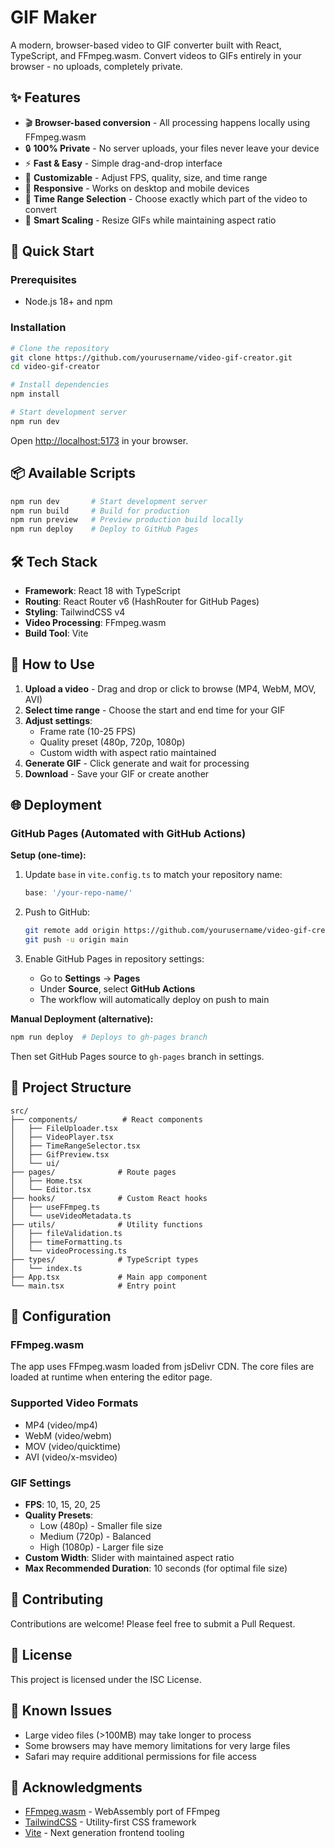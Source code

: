 # GIF Maker

A modern, browser-based video to GIF converter built with React, TypeScript, and FFmpeg.wasm. Convert videos to GIFs entirely in your browser - no uploads, completely private.

## ✨ Features

- 🎬 **Browser-based conversion** - All processing happens locally using FFmpeg.wasm
- 🔒 **100% Private** - No server uploads, your files never leave your device
- ⚡ **Fast & Easy** - Simple drag-and-drop interface
- 🎨 **Customizable** - Adjust FPS, quality, size, and time range
- 📱 **Responsive** - Works on desktop and mobile devices
- 🎯 **Time Range Selection** - Choose exactly which part of the video to convert
- 📏 **Smart Scaling** - Resize GIFs while maintaining aspect ratio

## 🚀 Quick Start

### Prerequisites

- Node.js 18+ and npm

### Installation

```bash
# Clone the repository
git clone https://github.com/yourusername/video-gif-creator.git
cd video-gif-creator

# Install dependencies
npm install

# Start development server
npm run dev
```

Open [http://localhost:5173](http://localhost:5173) in your browser.

## 📦 Available Scripts

```bash
npm run dev       # Start development server
npm run build     # Build for production
npm run preview   # Preview production build locally
npm run deploy    # Deploy to GitHub Pages
```

## 🛠️ Tech Stack

- **Framework**: React 18 with TypeScript
- **Routing**: React Router v6 (HashRouter for GitHub Pages)
- **Styling**: TailwindCSS v4
- **Video Processing**: FFmpeg.wasm
- **Build Tool**: Vite

## 📖 How to Use

1. **Upload a video** - Drag and drop or click to browse (MP4, WebM, MOV, AVI)
2. **Select time range** - Choose the start and end time for your GIF
3. **Adjust settings**:
   - Frame rate (10-25 FPS)
   - Quality preset (480p, 720p, 1080p)
   - Custom width with aspect ratio maintained
4. **Generate GIF** - Click generate and wait for processing
5. **Download** - Save your GIF or create another

## 🌐 Deployment

### GitHub Pages (Automated with GitHub Actions)

**Setup (one-time):**

1. Update `base` in `vite.config.ts` to match your repository name:
   ```ts
   base: '/your-repo-name/'
   ```

2. Push to GitHub:
   ```bash
   git remote add origin https://github.com/yourusername/video-gif-creator.git
   git push -u origin main
   ```

3. Enable GitHub Pages in repository settings:
   - Go to **Settings** → **Pages**
   - Under **Source**, select **GitHub Actions**
   - The workflow will automatically deploy on push to main

**Manual Deployment (alternative):**

```bash
npm run deploy  # Deploys to gh-pages branch
```

Then set GitHub Pages source to `gh-pages` branch in settings.

## 📁 Project Structure

```
src/
├── components/          # React components
│   ├── FileUploader.tsx
│   ├── VideoPlayer.tsx
│   ├── TimeRangeSelector.tsx
│   ├── GifPreview.tsx
│   └── ui/
├── pages/              # Route pages
│   ├── Home.tsx
│   └── Editor.tsx
├── hooks/              # Custom React hooks
│   ├── useFFmpeg.ts
│   └── useVideoMetadata.ts
├── utils/              # Utility functions
│   ├── fileValidation.ts
│   ├── timeFormatting.ts
│   └── videoProcessing.ts
├── types/              # TypeScript types
│   └── index.ts
├── App.tsx             # Main app component
└── main.tsx            # Entry point
```

## 🔧 Configuration

### FFmpeg.wasm

The app uses FFmpeg.wasm loaded from jsDelivr CDN. The core files are loaded at runtime when entering the editor page.

### Supported Video Formats

- MP4 (video/mp4)
- WebM (video/webm)
- MOV (video/quicktime)
- AVI (video/x-msvideo)

### GIF Settings

- **FPS**: 10, 15, 20, 25
- **Quality Presets**:
  - Low (480p) - Smaller file size
  - Medium (720p) - Balanced
  - High (1080p) - Larger file size
- **Custom Width**: Slider with maintained aspect ratio
- **Max Recommended Duration**: 10 seconds (for optimal file size)

## 🤝 Contributing

Contributions are welcome! Please feel free to submit a Pull Request.

## 📝 License

This project is licensed under the ISC License.

## 🐛 Known Issues

- Large video files (>100MB) may take longer to process
- Some browsers may have memory limitations for very large files
- Safari may require additional permissions for file access

## 🙏 Acknowledgments

- [FFmpeg.wasm](https://github.com/ffmpegwasm/ffmpeg.wasm) - WebAssembly port of FFmpeg
- [TailwindCSS](https://tailwindcss.com/) - Utility-first CSS framework
- [Vite](https://vitejs.dev/) - Next generation frontend tooling
